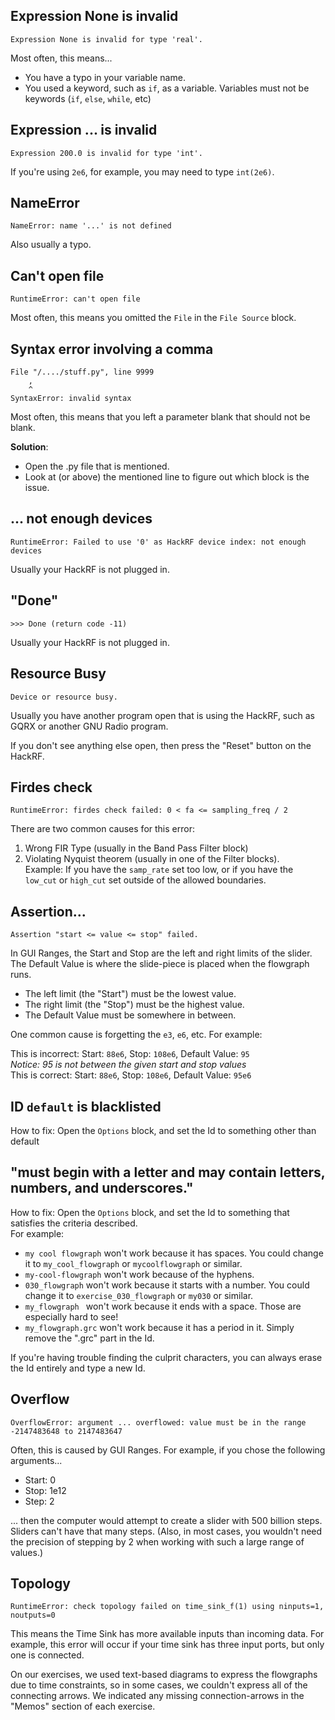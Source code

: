 ## Expression None is invalid

```
Expression None is invalid for type 'real'.
```

Most often, this means...

- You have a typo in your variable name.
- You used a keyword, such as `if`, as a variable. Variables must not be keywords (`if`, `else`, `while`, etc)

## Expression ... is invalid

```
Expression 200.0 is invalid for type 'int'.
```

If you're using `2e6`, for example, you may need to type `int(2e6)`.

## NameError

```
NameError: name '...' is not defined
```

Also usually a typo.

## Can't open file

```
RuntimeError: can't open file
```

Most often, this means you omitted the `File` in the `File Source` block.

## Syntax error involving a comma

```
File "/..../stuff.py", line 9999
    ,
    ^
SyntaxError: invalid syntax
```

Most often, this means that you left a parameter blank that should not be blank. 

**Solution**:

- Open the .py file that is mentioned.
- Look at (or above) the mentioned line to figure out which block is the issue.

## ... not enough devices

```
RuntimeError: Failed to use '0' as HackRF device index: not enough devices
```

Usually your HackRF is not plugged in.

## "Done"

```
>>> Done (return code -11)
```

Usually your HackRF is not plugged in.

## Resource Busy

```
Device or resource busy.
```

Usually you have another program open that is using the HackRF, such as GQRX or another GNU Radio program.

If you don't see anything else open, then press the "Reset" button on the HackRF.

## Firdes check

```
RuntimeError: firdes check failed: 0 < fa <= sampling_freq / 2
```

There are two common causes for this error:
1. Wrong FIR Type (usually in the Band Pass Filter block)
2. Violating Nyquist theorem (usually in one of the Filter blocks).  
   Example: If you have the `samp_rate` set too low, or if you have the `low_cut` or `high_cut` set outside of the allowed boundaries.

## Assertion...

```
Assertion "start <= value <= stop" failed.
```

In GUI Ranges, the Start and Stop are the left and right limits of the slider. The Default Value is where the slide-piece is placed when the flowgraph runs. 

- The left limit (the "Start") must be the lowest value. 
- The right limit (the "Stop") must be the highest value. 
- The Default Value must be somewhere in between.

One common cause is forgetting the `e3`, `e6`, etc. For example:

This is incorrect: Start: `88e6`, Stop: `108e6`, Default Value: `95`  
_Notice: 95 is not between the given start and stop values_  
This is correct: Start: `88e6`, Stop: `108e6`, Default Value: `95e6`


## ID `default` is blacklisted

How to fix: Open the `Options` block, and set the Id to something other than default

## "must begin with a letter and may contain letters, numbers, and underscores." 

How to fix: Open the `Options` block, and set the Id to something that satisfies the criteria described.  
For example:

- `my cool flowgraph` won't work because it has spaces. You could change it to `my_cool_flowgraph` or `mycoolflowgraph` or similar.
- `my-cool-flowgraph` won't work because of the hyphens.
- `030_flowgraph` won't work because it starts with a number. You could change it to `exercise_030_flowgraph` or `my030` or similar.
- `my_flowgraph ` won't work because it ends with a space. Those are especially hard to see!
- `my_flowgraph.grc` won't work because it has a period in it. Simply remove the ".grc" part in the Id.

If you're having trouble finding the culprit characters, you can always erase the Id entirely and type a new Id.

## Overflow

```
OverflowError: argument ... overflowed: value must be in the range -2147483648 to 2147483647
```

Often, this is caused by GUI Ranges. For example, if you chose the following arguments...

- Start: 0
- Stop: 1e12
- Step: 2

... then the computer would attempt to create a slider with 500 billion steps. Sliders can't have that many steps. (Also, in most cases, you wouldn't need the precision of stepping by 2 when working with such a large range of values.)

## Topology

```
RuntimeError: check topology failed on time_sink_f(1) using ninputs=1, noutputs=0
```

This means the Time Sink has more available inputs than incoming data. For example, this error will occur if your time sink has three input ports, but only one is connected.

On our exercises, we used text-based diagrams to express the flowgraphs due to time constraints, so in some cases, we couldn't express all of the connecting arrows. We indicated any missing connection-arrows in the "Memos" section of each exercise.
